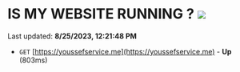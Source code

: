 # IS MY WEBSITE RUNNING ? [![](https://img.shields.io/static/v1?label=Sponsor&message=%E2%9D%A4&logo=GitHub&color=%23fe8e86)](https://github.com/sponsors/<username>)

Last updated: **8/25/2023, 12:21:48 PM**

- `GET` [https://youssefservice.me](https://youssefservice.me) - **Up** (803ms)
